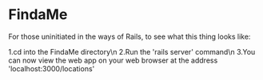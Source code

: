 FindaMe
=======
For those uninitiated in the ways of Rails, to see what this thing looks like:

1.cd into the FindaMe directory\n
2.Run the 'rails server' command\n
3.You can now view the web app on your web browser at the address 'localhost:3000/locations'